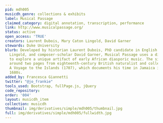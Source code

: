 ```yaml
---
pid: mdh005
musicdh_genre: collections & exhibits
label: Musical Passage
claimed_category: digital annotation, transcription, performance
link: http://www.musicalpassage.org/
status: active
open_access: 'TRUE'
creators: Laurent Dubois, Mary Caton Lingold, David Garner
stewards: Duke University
blurb: Developed by historian Laurent Dubois, PhD candidate in English Mary Caton
  Lingold, and composer-scholar David Garner, Musical Passage uses a digital format
  to explore a unique artifact of early African diasporic music. The site is designed
  around two pages from eighteenth-century British naturalist and collector Hans Sloane’s
  A Voyage to the Islands (1707), which documents his time in Jamaica in the late
  1680s.
added_by: Francesca Giannetti
twitter: "@jo_frankie"
tools_used: Bootstrap, fullPage.js, jQuery
code_repository:
order: '004'
layout: musicdh_item
collection: musicdh
thumbnail: img/derivatives/simple/mdh005/thumbnail.jpg
full: img/derivatives/simple/mdh005/fullwidth.jpg
---
```

